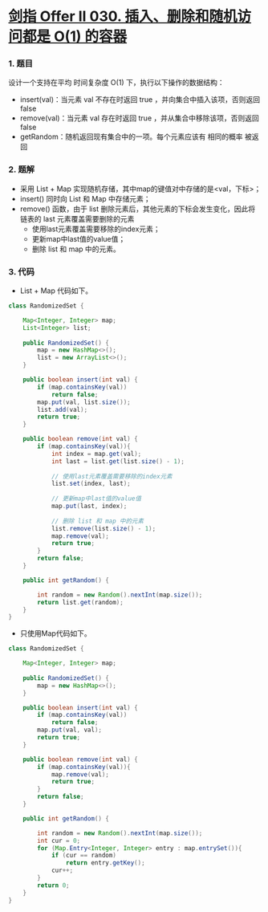 # [剑指 Offer II 030. 插入、删除和随机访问都是 O(1) 的容器](https://leetcode.cn/problems/FortPu/)

### 1. 题目

设计一个支持在平均 时间复杂度 O(1) 下，执行以下操作的数据结构：

- insert(val)：当元素 val 不存在时返回 true ，并向集合中插入该项，否则返回 false
- remove(val)：当元素 val 存在时返回 true ，并从集合中移除该项，否则返回 false
- getRandom：随机返回现有集合中的一项。每个元素应该有 相同的概率 被返回



### 2. 题解

- 采用 List + Map 实现随机存储，其中map的键值对中存储的是<val，下标>；
- insert() 同时向 List 和 Map 中存储元素；
- remove() 函数，由于 list 删除元素后，其他元素的下标会发生变化，因此将链表的 last 元素覆盖需要删除的元素
  - 使用last元素覆盖需要移除的index元素；
  - 更新map中last值的value值；
  - 删除 list 和 map 中的元素。



### 3. 代码

- List + Map 代码如下。

```java
class RandomizedSet {

    Map<Integer, Integer> map;
    List<Integer> list;
    
    public RandomizedSet() {
        map = new HashMap<>();
        list = new ArrayList<>();
    }

    public boolean insert(int val) {
        if (map.containsKey(val))
            return false;
        map.put(val, list.size());
        list.add(val);
        return true;
    }

    public boolean remove(int val) {
        if (map.containsKey(val)){
            int index = map.get(val);
            int last = list.get(list.size() - 1);
           
            // 使用last元素覆盖需要移除的index元素
            list.set(index, last);
           
            // 更新map中last值的value值
            map.put(last, index);
            
            // 删除 list 和 map 中的元素
            list.remove(list.size() - 1);
            map.remove(val);
            return true;
        }
        return false;
    }

    public int getRandom() {

        int random = new Random().nextInt(map.size());
        return list.get(random);
    }
}
```

- 只使用Map代码如下。

```java
class RandomizedSet {

    Map<Integer, Integer> map;
    
    public RandomizedSet() {
        map = new HashMap<>();
    }

    public boolean insert(int val) {
        if (map.containsKey(val))
            return false;
        map.put(val, val);
        return true;
    }

    public boolean remove(int val) {
        if (map.containsKey(val)){
            map.remove(val);
            return true;
        }
        return false;
    }

    public int getRandom() {

        int random = new Random().nextInt(map.size());
        int cur = 0;
        for (Map.Entry<Integer, Integer> entry : map.entrySet()){
            if (cur == random)
                return entry.getKey();
            cur++;
        }
        return 0;
    }
}
```